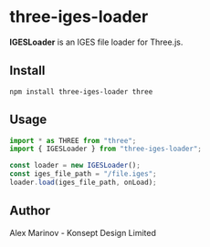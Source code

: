 # three-iges-loader

**IGESLoader** is an IGES file loader for Three.js.

## Install

`npm install three-iges-loader three`

## Usage

```js
import * as THREE from "three";
import { IGESLoader } from "three-iges-loader";

const loader = new IGESLoader();
const iges_file_path = "/file.iges";
loader.load(iges_file_path, onLoad);
```

## Author

Alex Marinov - Konsept Design Limited
